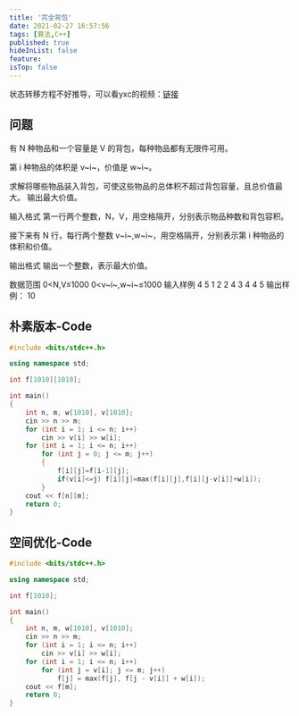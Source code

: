 ```yaml
---
title: '完全背包'
date: 2021-02-27 16:57:56
tags: [算法,C++]
published: true
hideInList: false
feature: 
isTop: false
---
```


状态转移方程不好推导，可以看yxc的视频：[链接](https://www.acwing.com/video/945/)
<!--more-->
## 问题
有 N 种物品和一个容量是 V 的背包，每种物品都有无限件可用。

第 i 种物品的体积是 v~i~，价值是 w~i~。

求解将哪些物品装入背包，可使这些物品的总体积不超过背包容量，且总价值最大。
输出最大价值。

输入格式
第一行两个整数，N，V，用空格隔开，分别表示物品种数和背包容积。

接下来有 N 行，每行两个整数 v~i~,w~i~，用空格隔开，分别表示第 i 种物品的体积和价值。

输出格式
输出一个整数，表示最大价值。

数据范围
0<N,V≤1000
0<v~i~,w~i~≤1000
输入样例
4 5
1 2
2 4
3 4
4 5
输出样例：
10

## 朴素版本-Code
```cpp
#include <bits/stdc++.h>

using namespace std;

int f[1010][1010];

int main()
{
    int n, m, w[1010], v[1010];
    cin >> n >> m;
    for (int i = 1; i <= n; i++)
        cin >> v[i] >> w[i];
    for (int i = 1; i <= n; i++)
        for (int j = 0; j <= m; j++)
        {
            f[i][j]=f[i-1][j];
            if(v[i]<=j) f[i][j]=max(f[i][j],f[i][j-v[i]]+w[i]);
        }
    cout << f[n][m];
    return 0;
}
```

## 空间优化-Code
```cpp
#include <bits/stdc++.h>

using namespace std;

int f[1010];

int main()
{
    int n, m, w[1010], v[1010];
    cin >> n >> m;
    for (int i = 1; i <= n; i++)
        cin >> v[i] >> w[i];
    for (int i = 1; i <= n; i++)
        for (int j = v[i]; j <= m; j++)
            f[j] = max(f[j], f[j - v[i]] + w[i]);
    cout << f[m];
    return 0;
}
```